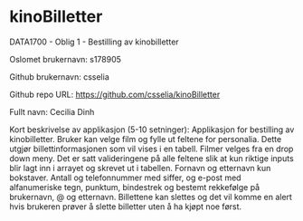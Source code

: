 # kinoBilletter
DATA1700 - Oblig 1 - Bestilling av kinobilletter

Oslomet brukernavn: s178905

Github brukernavn: csselia

Github repo URL: https://github.com/csselia/kinoBilletter

Fullt navn: Cecilia Dinh

Kort beskrivelse av applikasjon (5-10 setninger):
Applikasjon for bestilling av kinobilletter.
Bruker kan velge film og fylle ut feltene for personalia. 
Dette utgjør billettinformasjonen som vil vises i en tabell. 
Filmer velges fra en drop down meny. Det er satt valideringene på alle 
feltene slik at kun riktige inputs blir lagt inn i arrayet 
og skrevet ut i tabellen. Fornavn og etternavn kun bokstaver. Antall og 
telefonnummer med siffer, og e-post med alfanumeriske tegn, punktum, bindestrek 
og bestemt rekkefølge på brukernavn, @ og etternavn. Billettene kan slettes og 
det vil komme en alert hvis brukeren prøver å slette billetter uten å ha kjøpt 
noe først. 

